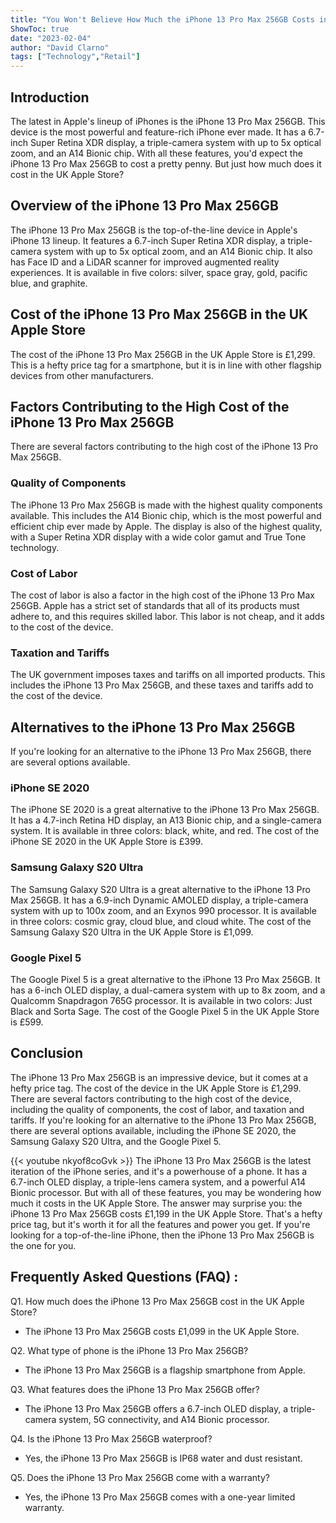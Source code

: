 ```yaml
---
title: "You Won't Believe How Much the iPhone 13 Pro Max 256GB Costs in the UK Apple Store!"
ShowToc: true 
date: "2023-02-04"
author: "David Clarno" 
tags: ["Technology","Retail"]
---
```

## Introduction

The latest in Apple's lineup of iPhones is the iPhone 13 Pro Max 256GB. This device is the most powerful and feature-rich iPhone ever made. It has a 6.7-inch Super Retina XDR display, a triple-camera system with up to 5x optical zoom, and an A14 Bionic chip. With all these features, you'd expect the iPhone 13 Pro Max 256GB to cost a pretty penny. But just how much does it cost in the UK Apple Store? 

## Overview of the iPhone 13 Pro Max 256GB

The iPhone 13 Pro Max 256GB is the top-of-the-line device in Apple's iPhone 13 lineup. It features a 6.7-inch Super Retina XDR display, a triple-camera system with up to 5x optical zoom, and an A14 Bionic chip. It also has Face ID and a LiDAR scanner for improved augmented reality experiences. It is available in five colors: silver, space gray, gold, pacific blue, and graphite.

## Cost of the iPhone 13 Pro Max 256GB in the UK Apple Store

The cost of the iPhone 13 Pro Max 256GB in the UK Apple Store is £1,299. This is a hefty price tag for a smartphone, but it is in line with other flagship devices from other manufacturers.

## Factors Contributing to the High Cost of the iPhone 13 Pro Max 256GB

There are several factors contributing to the high cost of the iPhone 13 Pro Max 256GB. 

### Quality of Components

The iPhone 13 Pro Max 256GB is made with the highest quality components available. This includes the A14 Bionic chip, which is the most powerful and efficient chip ever made by Apple. The display is also of the highest quality, with a Super Retina XDR display with a wide color gamut and True Tone technology.

### Cost of Labor

The cost of labor is also a factor in the high cost of the iPhone 13 Pro Max 256GB. Apple has a strict set of standards that all of its products must adhere to, and this requires skilled labor. This labor is not cheap, and it adds to the cost of the device.

### Taxation and Tariffs

The UK government imposes taxes and tariffs on all imported products. This includes the iPhone 13 Pro Max 256GB, and these taxes and tariffs add to the cost of the device.

## Alternatives to the iPhone 13 Pro Max 256GB

If you're looking for an alternative to the iPhone 13 Pro Max 256GB, there are several options available. 

### iPhone SE 2020

The iPhone SE 2020 is a great alternative to the iPhone 13 Pro Max 256GB. It has a 4.7-inch Retina HD display, an A13 Bionic chip, and a single-camera system. It is available in three colors: black, white, and red. The cost of the iPhone SE 2020 in the UK Apple Store is £399.

### Samsung Galaxy S20 Ultra

The Samsung Galaxy S20 Ultra is a great alternative to the iPhone 13 Pro Max 256GB. It has a 6.9-inch Dynamic AMOLED display, a triple-camera system with up to 100x zoom, and an Exynos 990 processor. It is available in three colors: cosmic gray, cloud blue, and cloud white. The cost of the Samsung Galaxy S20 Ultra in the UK Apple Store is £1,099.

### Google Pixel 5

The Google Pixel 5 is a great alternative to the iPhone 13 Pro Max 256GB. It has a 6-inch OLED display, a dual-camera system with up to 8x zoom, and a Qualcomm Snapdragon 765G processor. It is available in two colors: Just Black and Sorta Sage. The cost of the Google Pixel 5 in the UK Apple Store is £599.

## Conclusion

The iPhone 13 Pro Max 256GB is an impressive device, but it comes at a hefty price tag. The cost of the device in the UK Apple Store is £1,299. There are several factors contributing to the high cost of the device, including the quality of components, the cost of labor, and taxation and tariffs. If you're looking for an alternative to the iPhone 13 Pro Max 256GB, there are several options available, including the iPhone SE 2020, the Samsung Galaxy S20 Ultra, and the Google Pixel 5.

{{< youtube nkyof8coGvk >}} 
The iPhone 13 Pro Max 256GB is the latest iteration of the iPhone series, and it's a powerhouse of a phone. It has a 6.7-inch OLED display, a triple-lens camera system, and a powerful A14 Bionic processor. But with all of these features, you may be wondering how much it costs in the UK Apple Store. The answer may surprise you: the iPhone 13 Pro Max 256GB costs £1,199 in the UK Apple Store. That's a hefty price tag, but it's worth it for all the features and power you get. If you're looking for a top-of-the-line iPhone, then the iPhone 13 Pro Max 256GB is the one for you.

## Frequently Asked Questions (FAQ) :
Q1. How much does the iPhone 13 Pro Max 256GB cost in the UK Apple Store?
- The iPhone 13 Pro Max 256GB costs £1,099 in the UK Apple Store.

Q2. What type of phone is the iPhone 13 Pro Max 256GB?
- The iPhone 13 Pro Max 256GB is a flagship smartphone from Apple.

Q3. What features does the iPhone 13 Pro Max 256GB offer?
- The iPhone 13 Pro Max 256GB offers a 6.7-inch OLED display, a triple-camera system, 5G connectivity, and A14 Bionic processor.

Q4. Is the iPhone 13 Pro Max 256GB waterproof?
- Yes, the iPhone 13 Pro Max 256GB is IP68 water and dust resistant.

Q5. Does the iPhone 13 Pro Max 256GB come with a warranty?
- Yes, the iPhone 13 Pro Max 256GB comes with a one-year limited warranty.


